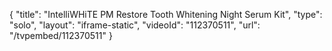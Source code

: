 {
    "title": "IntelliWHiTE PM Restore Tooth Whitening Night Serum Kit",
    "type": "solo",
    "layout": "iframe-static",
    "videoId": "112370511",
    "url": "\/tvpembed\/112370511"
}